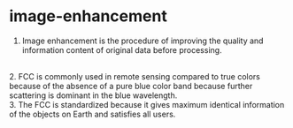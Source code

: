 # image-enhancement
1.  Image enhancement is the procedure of improving the quality and information content of original data before processing.
<br>
2.  FCC is commonly used in remote sensing compared to true colors because of the absence of a pure blue color band because further scattering is dominant in the blue wavelength.
<br>
3.  The FCC is standardized because it gives maximum identical information of the objects on Earth and satisfies all users.
